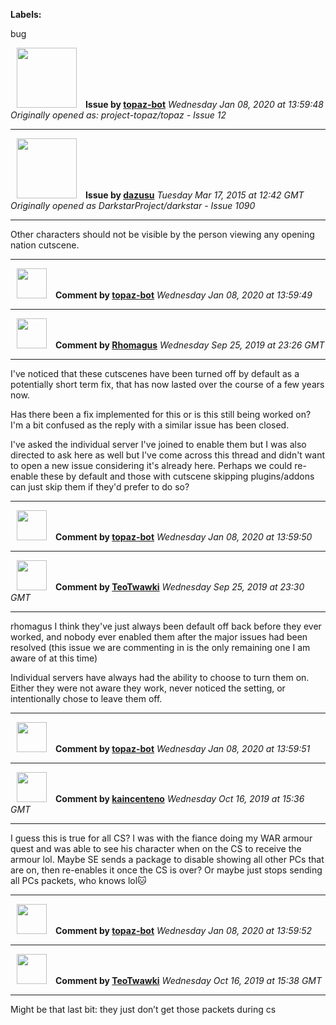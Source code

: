**Labels:**

bug



<a href="https://github.com/topaz-bot"><img src="https://avatars3.githubusercontent.com/u/59651103?v=4" width="96" height="96" hspace="10"></img></a> **Issue by [topaz-bot](https://github.com/topaz-bot)**
_Wednesday Jan 08, 2020 at 13:59:48_
_Originally opened as: project-topaz/topaz - Issue 12_

----

<a href="https://github.com/dazusu"><img src="https://avatars0.githubusercontent.com/u/7009763?v=4"  width="96" height="96" hspace="10"></img></a> **Issue by [dazusu](https://github.com/dazusu)**
_Tuesday Mar 17, 2015 at 12:42 GMT_
_Originally opened as DarkstarProject/darkstar - Issue 1090_

----

Other characters should not be visible by the person viewing any opening nation cutscene.




----
<a href="https://github.com/topaz-bot"><img src="https://avatars3.githubusercontent.com/u/59651103?v=4" width="48" height="48" hspace="10"></img></a> **Comment by [topaz-bot](https://github.com/topaz-bot)**
_Wednesday Jan 08, 2020 at 13:59:49_

----

<a href="https://github.com/Rhomagus"><img src="https://avatars3.githubusercontent.com/u/55816108?v=4"  width="48" height="48" hspace="10"></img></a> **Comment by [Rhomagus](https://github.com/Rhomagus)**
_Wednesday Sep 25, 2019 at 23:26 GMT_

----

I've noticed that these cutscenes have been turned off by default as a potentially short term fix, that has now lasted over the course of a few years now.

Has there been a fix implemented for this or is this still being worked on? I'm a bit confused as the reply with a similar issue has been closed. 

I've asked the individual server I've joined to enable them but I was also directed to ask here as well but I've come across this thread and didn't want to open a new issue considering it's already here. Perhaps we could re-enable these by default and those with cutscene skipping plugins/addons can just skip them if they'd prefer to do so?



----
<a href="https://github.com/topaz-bot"><img src="https://avatars3.githubusercontent.com/u/59651103?v=4" width="48" height="48" hspace="10"></img></a> **Comment by [topaz-bot](https://github.com/topaz-bot)**
_Wednesday Jan 08, 2020 at 13:59:50_

----

<a href="https://github.com/TeoTwawki"><img src="https://avatars0.githubusercontent.com/u/6871475?v=4"  width="48" height="48" hspace="10"></img></a> **Comment by [TeoTwawki](https://github.com/TeoTwawki)**
_Wednesday Sep 25, 2019 at 23:30 GMT_

----

rhomagus I think they've just always been default off back before they ever worked, and nobody ever enabled them after the major issues had been resolved (this issue we are commenting in is the only remaining one I am aware of at this time)

Individual servers have always had the ability to choose to turn them on. Either they were not aware they work, never noticed the setting, or intentionally chose to leave them off.



----
<a href="https://github.com/topaz-bot"><img src="https://avatars3.githubusercontent.com/u/59651103?v=4" width="48" height="48" hspace="10"></img></a> **Comment by [topaz-bot](https://github.com/topaz-bot)**
_Wednesday Jan 08, 2020 at 13:59:51_

----

<a href="https://github.com/kaincenteno"><img src="https://avatars3.githubusercontent.com/u/26943220?v=4"  width="48" height="48" hspace="10"></img></a> **Comment by [kaincenteno](https://github.com/kaincenteno)**
_Wednesday Oct 16, 2019 at 15:36 GMT_

----

I guess this is true for all CS? I was with the fiance doing my WAR armour quest and was able to see his character when on the CS to receive the armour lol. Maybe SE sends a package to disable showing all other PCs that are on, then re-enables it once the CS is over? Or maybe just stops sending all PCs packets, who knows lol🐱 



----
<a href="https://github.com/topaz-bot"><img src="https://avatars3.githubusercontent.com/u/59651103?v=4" width="48" height="48" hspace="10"></img></a> **Comment by [topaz-bot](https://github.com/topaz-bot)**
_Wednesday Jan 08, 2020 at 13:59:52_

----

<a href="https://github.com/TeoTwawki"><img src="https://avatars0.githubusercontent.com/u/6871475?v=4"  width="48" height="48" hspace="10"></img></a> **Comment by [TeoTwawki](https://github.com/TeoTwawki)**
_Wednesday Oct 16, 2019 at 15:38 GMT_

----

Might be that last bit: they just don’t get those packets during cs

